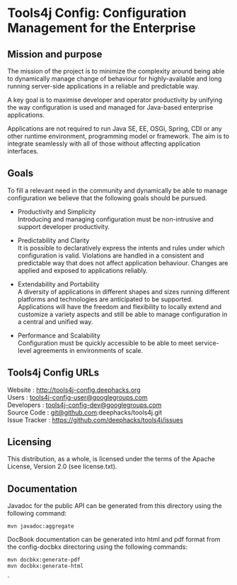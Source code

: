 # Tools4j Config: Configuration Management for the Enterprise

## Mission and purpose

The mission of the project is to minimize the complexity around being able to dynamically manage change of behaviour for highly-available and long running server-side applications in a reliable and predictable way. 

A key goal is to maximise developer and operator productivity by unifying the way configuration is used and managed for Java-based enterprise applications.

Applications are not required to run  Java SE, EE, OSGi, Spring, CDI or any other runtime environment, programming model or framework. The aim is to integrate seamlessly with all of those without affecting  application interfaces.

## Goals  
To fill a relevant need in the community and dynamically be able to manage configuration we believe that the following goals should be pursued. 

* Productivity and Simplicity  
Introducing and managing configuration must be non-intrusive and support developer productivity.

* Predictability and Clarity  
It is possible to declaratively express the intents and rules under which configuration is valid. Violations are handled in a consistent and predictable way that does not affect application behaviour. Changes are applied and exposed to applications reliably.

* Extendability and Portability  
A diversity of  applications  in different shapes and sizes  running different platforms and technologies are anticipated to be supported. Applications will have the freedom and flexibility to locally extend and customize a variety aspects and still be able to manage configuration in a central and unified way.

* Performance and Scalability  
Configuration must be quickly accessible to be able to meet service-level agreements in environments of scale.

## Tools4j Config URLs

Website         : http://tools4j-config.deephacks.org  
Users           : tools4j-config-user@googlegroups.com  
Developers      : tools4j-config-dev@googlegroups.com  
Source Code     : git@github.com:deephacks/tools4j.git  
Issue Tracker   : https://github.com/deephacks/tools4j/issues  

## Licensing

This distribution, as a whole, is licensed under the terms of the Apache License, Version 2.0 (see license.txt).

## Documentation

Javadoc for the public API can be generated from this directory using the following command:

    mvn javadoc:aggregate

DocBook documentation can be generated into html and pdf format from the config-docbkx directoring using the following commands:

    mvn docbkx:generate-pdf
    mvn docbkx:generate-html
`